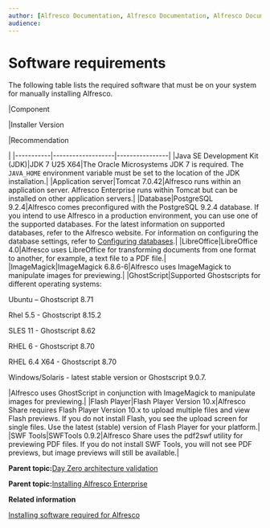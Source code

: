 ```yaml
---
author: [Alfresco Documentation, Alfresco Documentation, Alfresco Documentation, Alfresco Documentation]
audience: 
---
```


# Software requirements

The following table lists the required software that must be on your system for manually installing Alfresco.

|Component

|Installer Version

|Recommendation

|
|-----------|-------------------|----------------|
|Java SE Development Kit \(JDK\)|JDK 7 U25 X64|The Oracle Microsystems JDK 7 is required. The `JAVA_HOME` environment variable must be set to the location of the JDK installation.|
|Application server|Tomcat 7.0.42|Alfresco runs within an application server. Alfresco Enterprise runs within Tomcat but can be installed on other application servers.|
|Database|PostgreSQL 9.2.4|Alfresco comes preconfigured with the PostgreSQL 9.2.4 database. If you intend to use Alfresco in a production environment, you can use one of the supported databases. For the latest information on supported databases, refer to the Alfresco website. For information on configuring the database settings, refer to [Configuring databases](intro-db-setup.md).|
|LibreOffice|LibreOffice 4.0|Alfresco uses LibreOffice for transforming documents from one format to another, for example, a text file to a PDF file.|
|ImageMagick|ImageMagick 6.8.6-6|Alfresco uses ImageMagick to manipulate images for previewing.|
|GhostScript|Supported Ghostscripts for different operating systems:

 Ubuntu – Ghostscript 8.71

 Rhel 5.5 - Ghostscript 8.15.2

 SLES 11 - Ghostscript 8.62

 RHEL 6 - Ghostscript 8.70

 RHEL 6.4 X64 - Ghostscript 8.70

 Windows/Solaris - latest stable version or Ghostscript 9.0.7.

|Alfresco uses GhostScript in conjunction with ImageMagick to manipulate images for previewing.|
|Flash Player|Flash Player Version 10.x|Alfresco Share requires Flash Player Version 10.x to upload multiple files and view Flash previews. If you do not install Flash, you see the upload screen for single files. Use the latest \(stable\) version of Flash Player for your platform.|
|SWF Tools|SWFTools 0.9.2|Alfresco Share uses the pdf2swf utility for previewing PDF files. If you do not install SWF Tools, you will not see PDF previews, but image previews will still be available.|

**Parent topic:**[Day Zero architecture validation](../tasks/zeroday-architecture.md)

**Parent topic:**[Installing Alfresco Enterprise](../concepts/ch-install.md)

**Related information**  


[Installing software required for Alfresco](prereq-opt-install.md)

